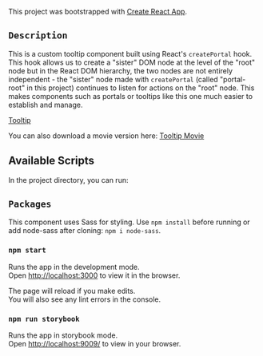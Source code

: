 This project was bootstrapped with [Create React App](https://github.com/facebook/create-react-app).

## `Description`
This is a custom tooltip component built using React's `createPortal` hook. This hook allows us to create a "sister" DOM node at the level of the "root" node but in the React DOM hierarchy, the two nodes are not entirely independent - the "sister" node made with `createPortal` (called "portal-root" in this project) continues to listen for actions on the "root" node. This makes components such as portals or tooltips like this one much easier to establish and manage.

[Tooltip](https://github.com/hannahmneal/Storybook-Tooltip/blob/docs/src/images/TooltipDemo.png)

You can also download a movie version here: [Tooltip Movie](https://github.com/hannahmneal/Storybook-Tooltip/blob/docs/My%20Movie%20-%20Small.mov)

## Available Scripts

In the project directory, you can run:

## `Packages`

This component uses Sass for styling. Use `npm install` before running or add node-sass after cloning: `npm i node-sass`.


### `npm start`

Runs the app in the development mode.<br />
Open [http://localhost:3000](http://localhost:3000) to view it in the browser.

The page will reload if you make edits.<br />
You will also see any lint errors in the console.

### `npm run storybook`

Runs the app in storybook mode. <br />
Open [http://localhost:9009/](http//localhost:9009) to view in your browser. 



